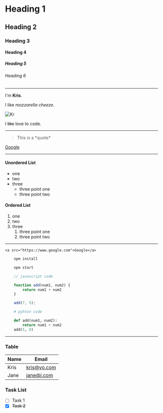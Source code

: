 <!-- Headings -->
# Heading 1
## Heading 2
### Heading 3
#### Heading 4
##### Heading 5
###### Heading 6
___

I'm **Kris**.

I like _mozzarella cheeze_.

![Kr](https://media.giphy.com/media/Qs0QEnugOy0xIsFkpD/giphy.gif)

I ~~like~~ love to code.
___

> This is a \*quote*

<!-- Links -->

[Google](https://www.google.com "google")

---
#### Unordered List
* one
* two
* three
  * three point one
  * three point two

#### Ordered List
1. one
2. two
3. three
   1. three point one
   2. three point two
___
`<a src="https://www.google.com">Google</a>`

<!-- Github Markdowns -->

~~~bash
    npm install

    npm start
~~~

~~~javascript
    // javascript code

    function add(num1, num2) {
        return num1 + num2
    }

    add(7, 5);
~~~

~~~python
    # pyhton code

    def add(num1, num2):
        return num1 + num2
    add(5, 8)
~~~
___
### Table
| Name | Email       |
| ---- | ----------- |
| Kris | kris@yo.com |
| Jane | jane@i.com  |


### Task List
* [ ] Task 1
* [x] ~~Task 2~~
